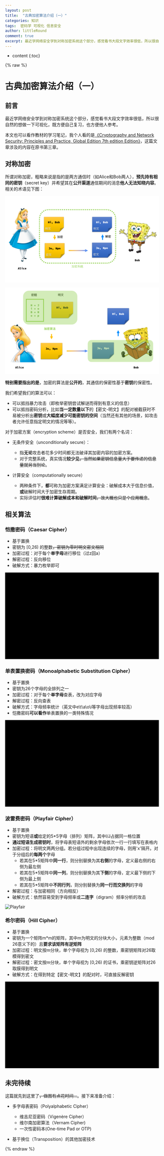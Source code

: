 ```yaml
---
layout: post
title:  "古典加密算法介绍（一）"
categories: 知识
tags:  密码学 可视化 信息安全
author: littleRound
comment: true
excerpt: 最近学网络安全学到对称加密系统这个部分，感觉看书大段文字效率很低，所以很自然的想做一下可视化，既方便自己复习，也方便他人参考；第（一）篇主要介绍对称加密的一些基本概念以及一些基于置换的古典加密算法。
---
```


* content
{:toc}

{% raw %}

# 古典加密算法介绍（一）

## 前言

最近学网络安全学到对称加密系统这个部分，感觉看书大段文字效率很低，所以很自然的想做一下可视化，既方便自己复习，也方便他人参考。

本文也可以看作教材的学习笔记，我个人看的是[《Cryptography and Network Security: Principles and Practice, Global Edition 7th edition Edition》](https://www.amazon.com/Cryptography-Network-Security-Principles-Practice-dp-1292158581/dp/1292158581/ref=mt_paperback?_encoding=UTF8&me=&qid=)，这篇文章涉及的内容在原书第三章。

## 对称加密

所谓对称加密，粗略来说是指的是两方通信时（如Alice和Bob两人），**预先持有相同的密钥**（secret key）并希望其在**公开渠道**通信期间的消息**他人无法知晓内容**。相关的术语见下图：

![1](/static/post_resource/2019-03-05-1.PNG)

![2](/static/post_resource/2019-03-05-2.PNG)

**特别需要指出的是**，加密的算法是**公开的**，其通信的保密性基于**密钥**的保密性。



我们希望我们的算法可以：

- 可以抵挡暴力攻击（即枚举密钥尝试解谜而得到有意义的信息）
- 可以抵挡密码分析，比如**当一定数量以下**的【密文-明文】的配对被截获时不易被分析出**密钥**或**大幅度减少可能密钥的空间**（当然还有其他的场景，如攻击者允许任意指定明文的情况等等）。



对于加密方案（encryption scheme）是否安全，我们有两个名词：

- 无条件安全（unconditionally secure）：
  - 指**无论**攻击者花多少时间都无法破译其加密内容的加密方案。
  - 对于完整系统，真实情况**较少见**~~，当然如果密钥信息量大于要传递的信息量就另当别论~~。

- 计算安全（computationally secure）
  - 两种条件下，**都**可称为加密方案满足计算安全：破解成本大于信息价值，**或**破解时间大于加密生存周期。
  - 实际评估时**很难计算破解成本和破解时间**~~，故大概也只是个应用概念~~。

## 相关算法

### 恺撒密码（Caesar Cipher）

- 基于置换
- 密钥为 [0,26) 的整数~~，密钥为零时明文密文相同~~
- 加密过程：对于每个**单字母**进行移位（过z回a）
- 解密过程：反向移位
- 破解方式：暴力枚举即可

![Caesar](/static/post_resource/2019-03-05-3.gif)

### 单表置换密码（Monoalphabetic Substitution Cipher）

- 基于置换
- 密钥为26个字母的全排列之一
- 加密过程：对于每个**单字母**查表，改为对应字母
- 解密过程：反向查表
- 破解方式：字母频率统计（英文中e\t\a\o\i等字母出现频率较高）
- 恺撒密码**可以看作**单表置换的一类特殊情况

![Monoalphabetic](/static/post_resource/2019-03-05-4.gif)

### 波雷费密码（Playfair Cipher）

- 基于置换
- 密钥为短语**或**给定的5*5字母（排列）矩阵，其中I/J占据同一格位置
- **通过短语生成密钥时**，将字母表短语外的剩余字母依次一行一行填写在表格内
- 加密过程：将明文两两分组。若分组过程中出现连续的字母，则用'x'隔开。对于分组后的**每两个**字母
  - 若其在5*5矩阵中**同一行**，则分别替换为其**右侧**的字母，定义最右侧的右侧为最左侧
  - 若其在5*5矩阵中**同一列**，则分别替换为其**下侧**的字母，定义最下侧的下侧为最上侧
  - 若其在5*5矩阵中**不同行列**，则分别替换为**同一行而交换列**的字母
- 解密过程：与加密相同（方向相反）
- 破解方式：依然容易受到字母频率或**二连字**（digram）频率分析的攻击

![Playfair](/static/post_resource/2019-03-05-5.gif)

### 希尔密码（Hill Cipher）

- 基于置换
- 密钥为一个矩阵m*m的矩阵，其中m为明文的分块大小，元素为整数（mod 26意义下的）且**要求该矩阵有逆矩阵**
- 加密过程：明文按m分块，单个字母视为 [0,26) 的整数，乘密钥矩阵对26取模得到密文
- 解密过程：密文按m分块，单个字母视为 [0,26) 的证书，乘密钥逆矩阵对26取膜得到明文
- 破解方式：在得到特定【密文-明文】的配对时，可直接反解密钥

![Hill](/static/post_resource/2019-03-05-6.gif)

## 未完待续

这篇就先到这里了~~，做图有点花时间...~~。接下来准备介绍：

- 多字母表密码（Polyalphabetic Cipher）

  - 维吉尼亚密码（Vigenère Cipher）
  - 维尔南加密算法（Vernam Cipher)
  - 一次性密码本(One-time Pad or OTP)

- 基于换位（Transposition）的其他加密技术

{% endraw %}